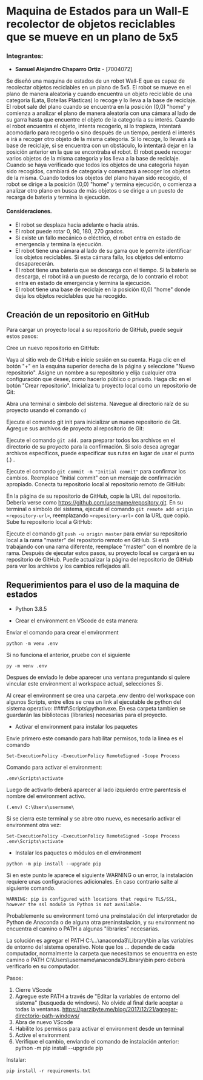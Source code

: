 # Maquina de Estados para un Wall-E recolector de objetos reciclables que se mueve en un plano de 5x5 

### Integrantes:

- **Samuel Alejandro Chaparro Ortiz** - [7004072]

Se diseñó una maquina de estados de un robot Wall-E que es capaz de recolectar objetos reciclables en un plano de 5x5. El robot se mueve en el plano de manera aleatoria y cuando encuentra un objeto reciclable de una categoria (Lata, Botellas Plásticas) lo recoge y lo lleva a la base de reciclaje. El robot sale del plano cuando se encuentra en la posición (0,0) "home" y comienza a analizar el plano de manera aleatoria con una cámara al lado de su garra hasta que encuentre el objeto de la categoria a su interés. Cuando el robot encuentra el objeto, intenta recogerlo, si lo tropieza, intentará acomodarlo para recogerlo o sino después de un tiempo, perderá el interés e irá a recoger otro objeto de la misma categoria. Si lo recoge, lo llevará a la base de reciclaje, si se encuentra con un obstáculo, lo intentará dejar en la posición anterior en la que se encontraba el robot. El robot puede recoger varios objetos de la misma categoria y los lleva a la base de reciclaje. Cuando se haya verificado que todos los objetos de una categoria hayan sido recogidos, cambiará de categoria y comenzará a recoger los objetos de la misma. Cuando todos los objetos del plano hayan sido recogido, el robot se dirige a la posición (0,0) "home" y termina ejecución, o comienza a analizar otro plano en busca de más objetos o se dirige a un puesto de recarga de bateria y termina la ejecución.

#### Consideraciones.

- El robot se desplaza hacia adelante o hacia atrás.
- El robot puede rotar 0, 90, 180, 270 grados.
- Si existe un fallo mecánico o eléctrico, el robot entra en estado de emergencia y termina la ejecución.
- El robot tiene una cámara al lado de su garra que le permite identificar los objetos reciclables. Si esta cámara falla, los objetos del entorno desaparecerán. 
- El robot tiene una batería que se descarga con el tiempo. Si la batería se descarga, el robot irá a un puesto de recarga, de lo contrario el robot entra en estado de emergencia y termina la ejecución.
- El robot tiene una base de reciclaje en la posición (0,0) "home" donde deja los objetos reciclables que ha recogido.




## Creación de un repositorio en GitHub

Para cargar un proyecto local a su repositorio de GitHub, puede seguir estos pasos:

Cree un nuevo repositorio en GitHub:

Vaya al sitio web de GitHub e inicie sesión en su cuenta.
Haga clic en el botón "+" en la esquina superior derecha de la página y seleccione "Nuevo repositorio".
Asigne un nombre a su repositorio y elija cualquier otra configuración que desee, como hacerlo público o privado.
Haga clic en el botón "Crear repositorio".
Inicializa tu proyecto local como un repositorio de Git:

Abra una terminal o símbolo del sistema.
Navegue al directorio raíz de su proyecto usando el comando `cd`

Ejecute el comando git init para inicializar un nuevo repositorio de Git.
Agregue sus archivos de proyecto al repositorio de Git:

Ejecute el comando `git add.` para preparar todos los archivos en el directorio de su proyecto para la confirmación. Si solo desea agregar archivos específicos, puede especificar sus rutas en lugar de usar el punto (.) .


Ejecute el comando `git commit -m "Initial commit"` para confirmar los cambios. Reemplace "Initial commit" con un mensaje de confirmación apropiado.
Conecta tu repositorio local al repositorio remoto de GitHub:

En la página de su repositorio de GitHub, copie la URL del repositorio. Debería verse como https://github.com/username/repository.git.
En su terminal o símbolo del sistema, ejecute el comando `git remote add origin <repository-url>`, reemplazando `<repository-url>` con la URL que copió.
Sube tu repositorio local a GitHub:

Ejecute el comando git `push -u origin master` para enviar su repositorio local a la rama "master" del repositorio remoto en GitHub. Si está trabajando con una rama diferente, reemplace "master" con el nombre de la rama.
Después de ejecutar estos pasos, su proyecto local se cargará en su repositorio de GitHub. Puede actualizar la página del repositorio de GitHub para ver los archivos y los cambios reflejados allí.

## Requerimientos para el uso de la maquina de estados

- Python 3.8.5

- Crear  el environment en VScode de esta manera:

Enviar el comando para crear el environment


```shell script
python -m venv .env
```
Si no funciona el anterior, pruebe con el siguiente
```shell script
py -m venv .env
```
 Despues de enviado le debe aparecer una ventana preguntando si quiere vincular este environment al workspace actual, selecciones Si.

Al crear el environment se crea una carpeta .env dentro del workspace con algunos Scripts, entre ellos se crea un link al ejecutable de python del sistema operativo: ####\Scripts\python.exe. En esa carpeta tambien se guardarán las bibliotecas (libraries) necesarias para el proyecto.

- Activar el environment para instalar los paquetes

Envie primero este comando para habilitar permisos, toda la linea es el comando

```shell script
Set-ExecutionPolicy -ExecutionPolicy RemoteSigned -Scope Process
```
Comando para activar el environment:

```shell script
.env\Scripts\activate
```
Luego de activarlo deberá aparecer al lado izquierdo entre parentesis el nombre del environment activo. 

```shell script
(.env) C:\Users\username\
```

Si se cierra este terminal y se abre otro nuevo, es necesario activar el environment otra vez:

```shell script
Set-ExecutionPolicy -ExecutionPolicy RemoteSigned -Scope Process
.env\Scripts\activate
```

- Instalar los paquetes o módulos en el environment 

```shell script
python -m pip install --upgrade pip
```
Si en este punto le aparece el siguiente WARNING o un error, la instalación requiere unas configuraciones adicionales. En caso contrario salte al siguiente comando.

```shell script
WARNING: pip is configured with locations that require TLS/SSL, however the ssl module in Python is not available.
```
Probablemente su environment tomó una preinstalación del interpretador de Python de Anaconda o de alguna otra preninstalación, y su environment no encuentra el camino o PATH a algunas "libraries" necesarias.

La solución es agregar el PATH C:\\...\anaconda3\Library\bin a las variables de entorno del sistema operativo. Note que los ... depende de cada computador, normalmente la carpeta que necesitamos se encuentra en este camino o PATH C:\Users\username\anaconda3\Library\bin pero deberá verificarlo en su computador. 

Pasos:

1. Cierre VScode
2. Agregue este PATH a través de "Editar la variables de entorno del sistema" (busqueda de windows). No olvide al final darle aceptar a todas la ventanas. https://parzibyte.me/blog/2017/12/21/agregar-directorio-path-windows/
3. Abra de nuevo VScode
4. Habilite los permisos para activar el environment desde un terminal
5. Active el environment
6. Verifique el cambio, enviando el comando de instalación anterior: python -m pip install --upgrade pip


Instalar:


```shell script
pip install -r requirements.txt
```
